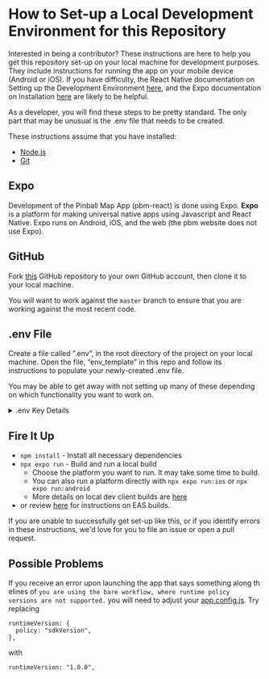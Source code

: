 # How to Set-up a Local Development Environment for this Repository

Interested in being a contributor? These instructions are here to help you get this repository set-up on your local machine for development purposes. They include instructions for running the app on your mobile device (Android or iOS). If you have difficulty, the React Native documentation on Setting up the Development Environment [here](https://reactnative.dev/docs/environment-setup), and the Expo documentation on Installation [here](https://docs.expo.dev/get-started/installation/) are likely to be helpful.

As a developer, you will find these steps to be pretty standard. The only part that may be unusual is the .env file that needs to be created.

These instructions assume that you have installed:

- [Node.js](https://nodejs.org/en/)
- [Git](https://git-scm.com/)

## Expo

Development of the Pinball Map App (pbm-react) is done using Expo. **Expo** is a platform for making universal native apps using Javascript and React Native. Expo runs on Android, iOS, and the web (the pbm website does not use Expo).

## GitHub

Fork [this](https://github.com/pinballmap/pbm-react.git) GitHub repository to your own GitHub account, then clone it to your local machine.

You will want to work against the `master` branch to ensure that you are working against the most recent code.

## .env File

Create a file called ”.env”, in the root directory of the project on your local machine. Open the file, “env_template” in this repo and follow its instructions to populate your newly-created .env file.

You may be able to get away with not setting up many of these depending on which functionality you want to work on.

<details>
  <summary>.env Key Details</summary>

### MapBox API key

This drives the mapping visuals within the app. This is probably the most necessary API key out of this bunch.
Instructions for obtaining the necessary keys are [here](https://docs.mapbox.com/help/getting-started/access-tokens/)

`MAPBOX_DOWNLOAD` is considered the secret key and will start with `sk.`

`MAPBOX_PUBLIC` is considered the public key and will start with `pk.`

### Google Maps API Key

`GOOGLE_MAPS_KEY`

Instructions for obtaining a maps API key are [here](https://developers.google.com/maps/documentation/embed/get-api-key).:

### IFPA API

`IFPA_API_KEY`

Request an IFPA API Key [here](https://www.ifpapinball.com/api/request_api_key.php).

### Pinball Maps API

No key is needed. If your development process involves editing data (adding/removing machines, leaving comments, etc.) then do not use the production API endpoints. Instead, use the staging server. The staging server is not always turned on, so please ask us to turn it on.

Staging: `API_URL='https://pbmstaging.com/api/v1'`
Production: `API_URL='https://www.pinballmap.com/api/v1'`

### Sentry Auth Token

`SENTRY_AUTH_TOKEN`

</details>

## Fire It Up

- `npm install` - Install all necessary dependencies
- `npx expo run` - Build and run a local build
  - Choose the platform you want to run. It may take some time to build.
  - You can also run a platform directly with `npx expo run:ios` or `npx expo run:android`
  - More details on local dev client builds are [here](https://docs.expo.dev/guides/local-app-development/#local-builds-with-expo-dev-client)
- or review [here](https://docs.expo.dev/develop/development-builds/create-a-build/) for instructions on EAS builds.

If you are unable to successfully get set-up like this, or if you identify errors in these instructions, we'd love for you to file an issue or open a pull request.

## Possible Problems

If you receive an error upon launching the app that says something along th elines of `you are using the bare workflow, where runtime policy versions are not supported.` you will need to adjust your [app.config.js](./app.config.js). Try replacing

```
runtimeVersion: {
  policy: "sdkVersion",
},
```

with

```
runtimeVersion: "1.0.0",
```
